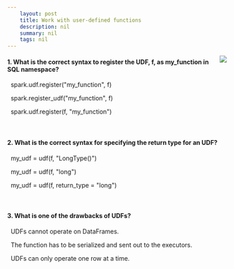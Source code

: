 ```yaml
---
    layout: post
    title: Work with user-defined functions 
    description: nil
    summary: nil
    tags: nil
---
```



 <a target="_blank" href="https://docs.microsoft.com/en-us/learn/modules/work-with-user-defined-functions/4-knowledge-check/"><i class="fas fa-external-link-alt"></i> </a>
 <img align="right" src="https://docs.microsoft.com/en-us/learn/achievements/work-with-user-defined-functions.svg">
####  1. What is the correct syntax to register the UDF, f, as my_function in SQL namespace?


<i class='fas fa-check-square' style='color: Dodgerblue;'></i> &nbsp;&nbsp;spark.udf.register("my_function", f)

<i class='far fa-square'></i> &nbsp;&nbsp;spark.register_udf("my_function", f)

<i class='far fa-square'></i> &nbsp;&nbsp;spark.udf.register(f, "my_function")
<br />
<br />
<br />

####  2. What is the correct syntax for specifying the return type for an UDF?


<i class='far fa-square'></i> &nbsp;&nbsp;my_udf = udf(f, "LongType()")

<i class='fas fa-check-square' style='color: Dodgerblue;'></i> &nbsp;&nbsp;my_udf = udf(f, "long")

<i class='far fa-square'></i> &nbsp;&nbsp;my_udf = udf(f, return_type = "long")
<br />
<br />
<br />

####  3. What is one of the drawbacks of UDFs?


<i class='far fa-square'></i> &nbsp;&nbsp;UDFs cannot operate on DataFrames.

<i class='fas fa-check-square' style='color: Dodgerblue;'></i> &nbsp;&nbsp;The function has to be serialized and sent out to the executors.

<i class='far fa-square'></i> &nbsp;&nbsp;UDFs can only operate one row at a time.
<br />
<br />
<br />
